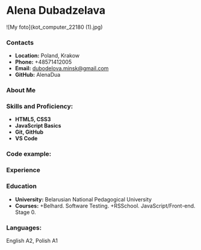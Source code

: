 # Alena Dubadzelava # 
![My foto](kot_computer_22180 (1).jpg)

### Contacts ###
- **Location:** Poland, Krakow
- **Phone:** +48571412005
- **Email:** dubodelova.minsk@gmail.com
- **GitHub:** AlenaDua

### About Me ###

### Skills and Proficiency: ###
- **HTML5, CSS3**
- **JavaScript Basics**
- **Git, GitHub**
- **VS Code**

### Code example: ###

### Experience ###

### Education ###

- **University:** Belarusian National Pedagogical University
- **Courses:**
+Belhard. Software Testing.
+RSSchool. JavaScript/Front-end. Stage 0.


### Languages: ###
English A2,
Polish A1
